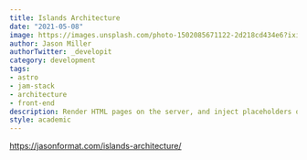 ```yaml
---
title: Islands Architecture
date: "2021-05-08"
image: https://images.unsplash.com/photo-1502085671122-2d218cd434e6?ixid=MnwxMjA3fDB8MHxwaG90by1wYWdlfHx8fGVufDB8fHx8&ixlib=rb-1.2.1&auto=format&fit=crop&w=1698&q=80
author: Jason Miller
authorTwitter: _developit
category: development
tags:
- astro
- jam-stack
- architecture
- front-end
description: Render HTML pages on the server, and inject placeholders or slots around highly dynamic regions.
style: academic
---
```

https://jasonformat.com/islands-architecture/
